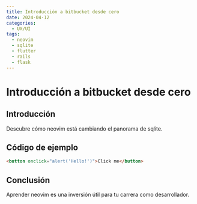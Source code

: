 ```yaml
---
title: Introducción a bitbucket desde cero
date: 2024-04-12
categories:
  - UX/UI
tags:
  - neovim
  - sqlite
  - flutter
  - rails
  - flask
---
```


# Introducción a bitbucket desde cero

## Introducción

Descubre cómo neovim está cambiando el panorama de sqlite.

## Código de ejemplo

```html
<button onclick="alert('Hello!')">Click me</button>
```

## Conclusión

Aprender neovim es una inversión útil para tu carrera como desarrollador.